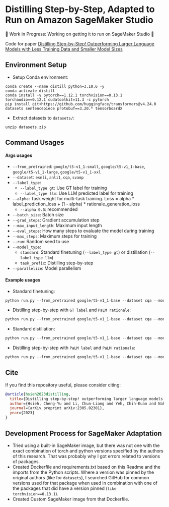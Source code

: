 # Distilling Step-by-Step, Adapted to Run on Amazon SageMaker Studio

🚧 Work in Progress: Working on getting it to run on SageMaker Studio 🚧

Code for paper [Distilling Step-by-Step! Outperforming Larger Language Models with Less Training Data and Smaller Model Sizes](https://arxiv.org/abs/2305.02301)

## Environment Setup
- Setup Conda environment:
```
conda create --name distill python=3.10.6 -y
conda activate distill
conda install -y pytorch==1.12.1 torchvision==0.13.1 torchaudio==0.12.1 cudatoolkit=11.3 -c pytorch
pip install git+https://github.com/huggingface/transformers@v4.24.0 datasets sentencepiece protobuf==3.20.* tensorboardX
```
- Extract datasets to `datasets/`:
```
unzip datasets.zip
```

## Command Usages
#### Args usages
- `--from_pretrained`: `google/t5-v1_1-small`, `google/t5-v1_1-base`, `google/t5-v1_1-large`, `google/t5-v1_1-xxl`
- `--dataset`: `esnli`, `anli1`, `cqa`, `svamp`
- `--label_type`:
  - `--label_type gt`: Use GT label for training
  - `--label_type llm`: Use LLM predicted label for training
- `--alpha`: Task weight for multi-task training. Loss = alpha * label_prediction_loss + (1 - alpha) * rationale_generation_loss
  - `--alpha 0.5`: recommended
- `--batch_size`: Batch size
- `--grad_steps`: Gradient accumulation step
- `--max_input_length`: Maximum input length
- `--eval_steps`: How many steps to evaluate the model during training
- `--max_steps`: Maximum steps for training
- `--run`: Random seed to use
- `--model_type`:
  - `standard`: Standard finetuning (`--label_type gt`) or distillation (`--label_type llm`)
  - `task_prefix`: Distilling step-by-step
- `--parallelize`: Model parallelism


#### Example usages
- Standard finetuning:
```python
python run.py --from_pretrained google/t5-v1_1-base --dataset cqa --model_type standard --label_type gt --batch_size 64
```


- Distilling step-by-step with `GT label` and `PaLM rationale`:
```python
python run.py --from_pretrained google/t5-v1_1-base --dataset cqa --model_type task_prefix --label_type gt --llm palm --alpha 0.5 --batch_size 64
```


- Standard distillation:
```python
python run.py --from_pretrained google/t5-v1_1-base --dataset cqa --model_type standard --label_type llm --batch_size 64
```


- Distilling step-by-step with `PaLM label` and `PaLM rationale`:
```python
python run.py --from_pretrained google/t5-v1_1-base --dataset cqa --model_type task_prefix --label_type llm --llm palm --alpha 0.5 --batch_size 64
```

## Cite
If you find this repository useful, please consider citing:
```bibtex
@article{hsieh2023distilling,
  title={Distilling step-by-step! outperforming larger language models with less training data and smaller model sizes},
  author={Hsieh, Cheng-Yu and Li, Chun-Liang and Yeh, Chih-Kuan and Nakhost, Hootan and Fujii, Yasuhisa and Ratner, Alexander and Krishna, Ranjay and Lee, Chen-Yu and Pfister, Tomas},
  journal={arXiv preprint arXiv:2305.02301},
  year={2023}
}
```

## Development Process for SageMaker Adaptation
- Tried using a built-in SageMaker image, but there was not one with the exact combination of torch and python versions specified by the authors of this research. That was probably why I got errors related to versions of packages.
- Created Dockerfile and requirements.txt based on this Readme and the imports from the Python scripts. Where a version was pinned by the original authors (like for `datasets`), I searched GitHub for common versions used for that package when used in combination with one of the packages that did have a version pinned (`like torchvision==0.13.1`).
- Created Custom SageMaker image from that Dockerfile.
